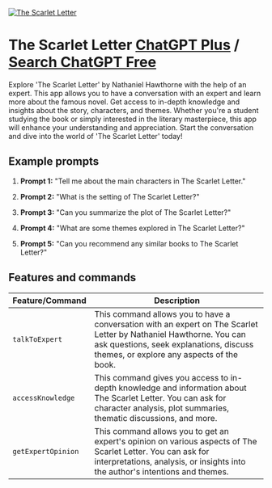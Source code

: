
[![The Scarlet Letter](https://files.oaiusercontent.com/file-eV9mbGRlWCFK0C9M8aerHL8K?se=2123-10-17T08%3A50%3A23Z&sp=r&sv=2021-08-06&sr=b&rscc=max-age%3D31536000%2C%20immutable&rscd=attachment%3B%20filename%3Df7a2a781-a5f4-4b81-920b-2ee072cc0b41.png&sig=w0Qd7MjYAxPDfI5ePJwk/B2/3mM39lvF7XhHFsJM2JI%3D)](https://chat.openai.com/g/g-ll4ia7eUr-the-scarlett-letter)

# The Scarlet Letter [ChatGPT Plus](https://chat.openai.com/g/g-ll4ia7eUr-the-scarlett-letter) / [Search ChatGPT Free](https://gptcall.net/index.html#/?search=The%20Scarlet%20Letter)

Explore 'The Scarlet Letter' by Nathaniel Hawthorne with the help of an expert. This app allows you to have a conversation with an expert and learn more about the famous novel. Get access to in-depth knowledge and insights about the story, characters, and themes. Whether you're a student studying the book or simply interested in the literary masterpiece, this app will enhance your understanding and appreciation. Start the conversation and dive into the world of 'The Scarlet Letter' today!

## Example prompts

1. **Prompt 1:** "Tell me about the main characters in The Scarlet Letter."

2. **Prompt 2:** "What is the setting of The Scarlet Letter?"

3. **Prompt 3:** "Can you summarize the plot of The Scarlet Letter?"

4. **Prompt 4:** "What are some themes explored in The Scarlet Letter?"

5. **Prompt 5:** "Can you recommend any similar books to The Scarlet Letter?"


## Features and commands

| Feature/Command | Description |
| --- | --- |
| `talkToExpert` | This command allows you to have a conversation with an expert on The Scarlet Letter by Nathaniel Hawthorne. You can ask questions, seek explanations, discuss themes, or explore any aspects of the book. |
| `accessKnowledge` | This command gives you access to in-depth knowledge and information about The Scarlet Letter. You can ask for character analysis, plot summaries, thematic discussions, and more. |
| `getExpertOpinion` | This command allows you to get an expert's opinion on various aspects of The Scarlet Letter. You can ask for interpretations, analysis, or insights into the author's intentions and themes.


